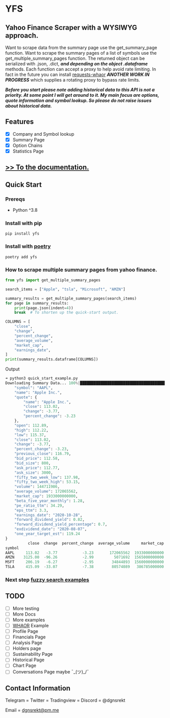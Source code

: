 # YFS
## Yahoo Finance Scraper with a WYSIWYG approach.

Want to scrape data from the summary page use the get_summary_page function. Want to scrape the summary pages of a list of symbols use the get_multiple_summary_pages function. The returned object can be serialized with .json, .dict, ***and depending on the object .dataframe*** methods. Each function can accept a proxy to help avoid rate limiting. In fact in the future you can install [requests-whaor](https://github.com/dgnsrekt/requests-whaor) ***ANOTHER WORK IN PROGRESS*** which supplies a rotating proxy to bypass rate limits.

***Before you start please note adding historical data to this API is not a priority. At some point I will get around to it. My main focus are options, quote information and symbol lookup. So please do not raise issues about historical data.***

## Features
* [x] Company and Symbol lookup
* [x] Summary Page
* [x] Option Chains
* [x] Statistics Page

## [>> To the documentation.](https://dgnsrekt.github.io/yfs/)

## Quick Start

### Prereqs
* Python ^3.8

### Install with pip
```
pip install yfs
```

### Install with [poetry](https://python-poetry.org/)
```
poetry add yfs
```

### How to scrape multiple summary pages from yahoo finance.
```python
from yfs import get_multiple_summary_pages

search_items = ["Apple", "tsla", "Microsoft", "AMZN"]

summary_results = get_multiple_summary_pages(search_items)
for page in summary_results:
    print(page.json(indent=4))
    break  # To shorten up the quick-start output.

COLUMNS = [
    "close",
    "change",
    "percent_change",
    "average_volume",
    "market_cap",
    "earnings_date",
]
print(summary_results.dataframe[COLUMNS])

```
Output
```python
➜ python3 quick_start_example.py
Downloading Summary Data... 100%|██████████████████████████████████████████████████████████████████████████████████████████████████████████████████████████| 4/4 [00:03<00:00, 1.19 symbols/s]{
    "symbol": "AAPL",
    "name": "Apple Inc.",
    "quote": {
        "name": "Apple Inc.",
        "close": 113.02,
        "change": -3.77,
        "percent_change": -3.23
    },
    "open": 112.89,
    "high": 112.22,
    "low": 115.37,
    "close": 113.02,
    "change": -3.77,
    "percent_change": -3.23,
    "previous_close": 116.79,
    "bid_price": 112.58,
    "bid_size": 800,
    "ask_price": 112.77,
    "ask_size": 3000,
    "fifty_two_week_low": 137.98,
    "fifty_two_week_high": 53.15,
    "volume": 144711986,
    "average_volume": 172065562,
    "market_cap": 1933000000000,
    "beta_five_year_monthly": 1.28,
    "pe_ratio_ttm": 34.29,
    "eps_ttm": 3.3,
    "earnings_date": "2020-10-28",
    "forward_dividend_yield": 0.82,
    "forward_dividend_yield_percentage": 0.7,
    "exdividend_date": "2020-08-07",
    "one_year_target_est": 119.24
}
          close  change  percent_change  average_volume     market_cap earnings_date
symbol
AAPL     113.02   -3.77           -3.23       172065562  1933000000000    2020-10-28
AMZN    3125.00  -96.26           -2.99         5071692  1565000000000    2020-10-29
MSFT     206.19   -6.27           -2.95        34844893  1560000000000    2020-10-21
TSLA     415.09  -33.07           -7.38        80574089   386785000000    2020-10-21
```
### Next step [fuzzy search examples](https://dgnsrekt.github.io/yfs/examples/fuzzy-search-examples/)

## TODO
* [ ] More testing
* [ ] More Docs
* [ ] More examples
* [ ] [WHAOR](https://github.com/dgnsrekt/requests-whaor) Example
* [ ] Profile Page
* [ ] Financials Page
* [ ] Analysis Page
* [ ] Holders page
* [ ] Sustainability Page
* [ ] Historical Page
* [ ] Chart Page
* [ ] Conversations Page maybe ¯\_(ツ)_/¯

## Contact Information
Telegram = Twitter = Tradingview = Discord = @dgnsrekt

Email = dgnsrekt@pm.me
